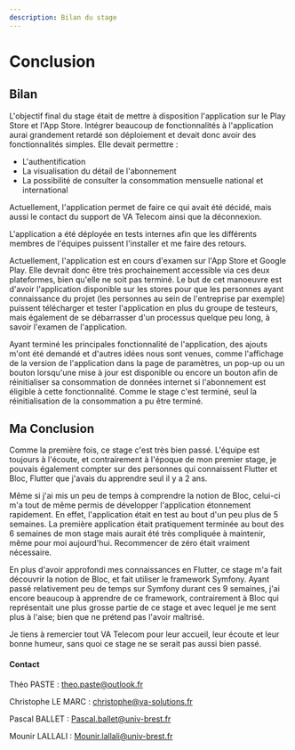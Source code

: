 ```yaml
---
description: Bilan du stage
---
```


# Conclusion

## Bilan

L'objectif final du stage était de mettre à disposition l'application sur le Play Store et l'App Store. Intégrer beaucoup de fonctionnalités à l'application aurai grandement retardé son déploiement et devait donc avoir des fonctionnalités simples. Elle devait permettre :

* L'authentification
* La visualisation du détail de l'abonnement
* La possibilité de consulter la consommation mensuelle national et international

Actuellement, l'application permet de faire ce qui avait été décidé, mais aussi le contact du support de VA Telecom ainsi que la déconnexion.

L'application a été déployée en tests internes afin que les différents membres de l'équipes puissent l'installer et me faire des retours.

Actuellement, l'application est en cours d'examen sur l'App Store et Google Play. Elle devrait donc être très prochainement accessible via ces deux plateformes, bien qu'elle ne soit pas terminé. Le but de cet manoeuvre est d'avoir l'application disponible sur les stores pour que les personnes ayant connaissance du projet (les personnes au sein de l'entreprise par exemple) puissent télécharger et tester l'application en plus du groupe de testeurs, mais également de se débarrasser d'un processus quelque peu long, à savoir l'examen de l'application.

Ayant terminé les principales fonctionnalité de l'application, des ajouts m'ont été demandé et d'autres idées nous sont venues, comme l'affichage de la version de l'application dans la page de paramètres, un pop-up ou un bouton lorsqu'une mise à jour est disponible ou encore un bouton afin de réinitialiser sa consommation de données internet si l'abonnement est éligible à cette fonctionnalité. Comme le stage c'est terminé, seul la réinitialisation de la consommation a pu être terminé.

## Ma Conclusion

Comme la première fois, ce stage c'est très bien passé. L'équipe est toujours à l'écoute, et contrairement à l'époque de mon premier stage, je pouvais également compter sur des personnes qui connaissent Flutter et Bloc, Flutter que j'avais du apprendre seul il y a 2 ans.

Même si j'ai mis un peu de temps à comprendre la notion de Bloc, celui-ci m'a tout de même permis de développer l'application étonnement rapidement. En effet, l'application était en test au bout d'un peu plus de 5 semaines. La première application était pratiquement terminée au bout des 6 semaines de mon stage mais aurait été très compliquée à maintenir, même pour moi aujourd'hui. Recommencer de zéro était vraiment nécessaire.

En plus d'avoir approfondi mes connaissances en Flutter, ce stage m'a fait découvrir la notion de Bloc, et fait utiliser le framework Symfony. Ayant passé relativement peu de temps sur Symfony durant ces 9 semaines, j'ai encore beaucoup à apprendre de ce framework, contrairement à Bloc qui représentait une plus grosse partie de ce stage et avec lequel je me sent plus à l'aise; bien que ne prétend pas l'avoir maîtrisé.

Je tiens à remercier tout VA Telecom pour leur accueil, leur écoute et leur bonne humeur, sans quoi ce stage ne se serait pas aussi bien passé.

####

#### Contact

Théo PASTE : theo.paste@outlook.fr

Christophe LE MARC : christophe@va-solutions.fr

Pascal BALLET : Pascal.ballet@univ-brest.fr

Mounir LALLALI : Mounir.lallali@univ-brest.fr
